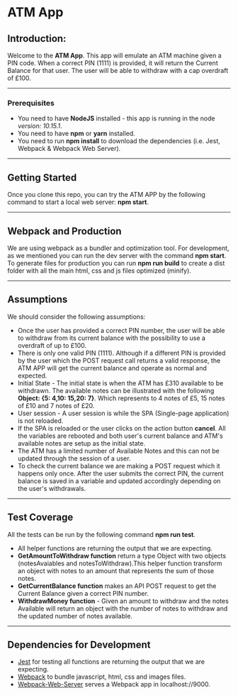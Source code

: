 # ATM App
 
## Introduction:
 
Welcome to the **ATM App**. This app will emulate an ATM machine given a PIN code. When a correct PIN (1111) is provided, it will return the Current Balance for that user. The user will be able to withdraw with a cap overdraft of £100.
 
***
 
### Prerequisites
 
* You need to have **NodeJS** installed - this app is running in the node *version: 10.15.1*.
* You need to have **npm** or **yarn** installed.
* You need to run **npm install** to download the dependencies (i.e. Jest, Webpack & Webpack Web Server).
 
***
 
## Getting Started
 
Once you clone this repo, you can try the ATM APP by the following command to start a local web server: **npm start**.
 
***
 
## Webpack and Production
 
We are using webpack as a bundler and optimization tool. For development, as we mentioned you can run the dev server with the command **npm start**. To generate files for production you can run **npm run build** to create a dist folder with all the main html, css and js files optimized (minify).
 
***
 
## Assumptions
 
We should consider the following assumptions:
 
* Once the user has provided a correct PIN number, the user will be able to withdraw from its current balance with the possibility to use a overdraft of up to £100.
* There is only one valid PIN (1111). Although if a different PIN is provided by the user which the POST request call returns a valid response, the ATM APP will get the current balance and operate as normal and expected.
* Initial State - The initial state is when the ATM has £310 available to be withdrawn. The available notes can be illustrated with the following **Object: {5: 4,10: 15,20: 7}**. Which represents to 4 notes of £5, 15 notes of £10 and 7 notes of £20.
* User session - A user session is while the SPA (Single-page application) is not reloaded.
* If the SPA is reloaded or the user clicks on the action button **cancel**. All the variables are rebooted and both user's current balance and ATM's available notes are setup as the initial state.
* The ATM has a limited number of Available Notes and this can not be updated through the session of a user.
* To check the current balance we are making a POST request which it happens only once. After the user submits the correct PIN, the current balance is saved in a variable and updated accordingly depending on the user's withdrawals.
 
***
 
## Test Coverage
 
All the tests can be run by the following command **npm run test**.
 
* All helper functions are returning the output that we are expecting.
* **GetAmountToWithdraw function** return a type Object with two objects (notesAvaiables and notesToWithdraw).This helper function transform an object with notes to an amount that represents the sum of those notes.
* **GetCurrentBalance function** makes an API POST request to get the Current Balance given a correct PIN number.
* **WithdrawMoney function** - Given an amount to withdraw and the notes Available will return an object with the number of notes to withdraw and the updated number of notes available.
 
 
***
 
## Dependencies for Development
 
* [Jest](https://github.com/facebook/jest) for testing all functions are returning the output that we are expecting.
* [Webpack](https://github.com/webpack/webpack) to bundle javascript, html, css and images files.
* [Webpack-Web-Server](https://github.com/webpack/webpack-dev-server) serves a Webpack app in localhost://9000.